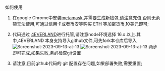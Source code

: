 如何使用

1. 在google Chrome中安装[metamask](https://chrome.google.com/webstore/detail/metamask/nkbihfbeogaeaoehlefnkodbefgpgknn),并需要生成新钱包,请注意充值,否则无余额无法使用,可通过信用卡或者币安等购买 ETH 等加密货币,10美元即可;

2. 代码通过 [4EVERLAND](https://www.4everland.org/)进行托管,请注意node环境选择 16.x 以上.其中,4EVERLAND 本身支持导入github文件,可先fork本仓库后导入
![Screenshot-2023-09-13-at-13](https://cdn.staticaly.com/gh/meininghang/picx-images-hosting@master/20230913/Screenshot-2023-09-13-at-13.31.14.6aaqbz8p1a00.jpg)
![Screenshot-2023-09-13-at-13](https://cdn.staticaly.com/gh/meininghang/picx-images-hosting@master/20230913/Screenshot-2023-09-13-at-13.31.50.l8zenrz8ylc.jpg)
两步即可完成,如果失败,务必检查git设置

3. 请注意,目前github代码的 git 配置存在问题,如果部署失败,需要重置;

